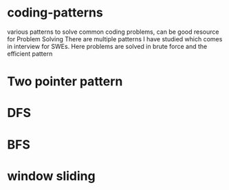 
# coding-patterns
various patterns to solve common coding problems, can be good resource for Problem Solving
There are multiple patterns I have studied which comes in interview for SWEs.
Here problems are solved in brute force and the efficient pattern
# Two pointer pattern 
# DFS
# BFS
# window sliding 

